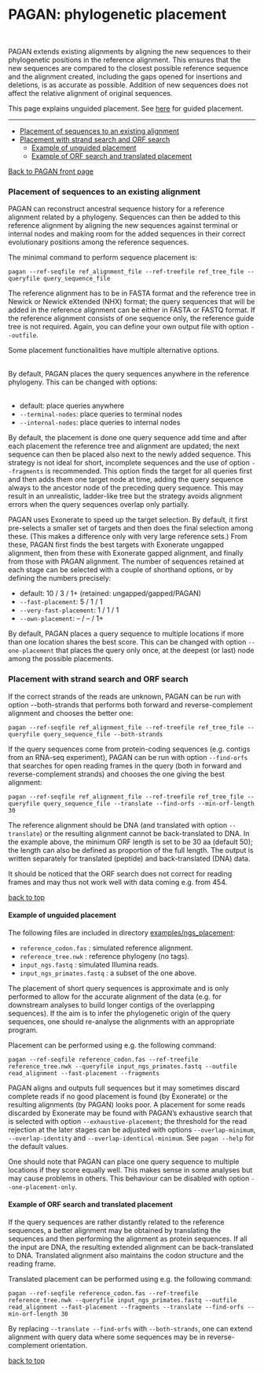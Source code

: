 PAGAN: phylogenetic placement<a name="top"></a>
=============================

 

PAGAN extends existing alignments by aligning the new sequences to their phylogenetic positions in the reference alignment. This ensures that the new sequences are compared to the closest possible reference sequence and the alignment created, including the gaps opened for insertions and deletions, is as accurate as possible. Addition of new sequences does not affect the relative alignment of original sequences.

This page explains unguided placement. See [here](pagan_guided_placement.md) for guided placement.

* * *

*   [Placement of sequences to an existing alignment](#unguided-placement)
*   [Placement with strand search and ORF search](#placement-with-strand-search)
    *   [Example of unguided placement](#example-of-unguided-placement)
    *   [Example of ORF search and translated placement](#example-of-orf-search-and-translated-placement)

[Back to PAGAN front page](../README.md)

### Placement of sequences to an existing alignment

PAGAN can reconstruct ancestral sequence history for a reference alignment related by a phylogeny. Sequences can then be added to this reference alignment by aligning the new sequences against terminal or internal nodes and making room for the added sequences in their correct evolutionary positions among the reference sequences.

The minimal command to perform sequence placement is:

```
pagan --ref-seqfile ref_alignment_file --ref-treefile ref_tree_file --queryfile query_sequence_file
```

The reference alignment has to be in FASTA format and the reference tree in Newick or Newick eXtended (NHX) format; the query sequences that will be added in the reference alignment can be either in FASTA or FASTQ format. If the reference alignment consists of one sequence only, the reference guide tree is not required. Again, you can define your own output file with option ```--outfile```.

Some placement functionalities have multiple alternative options.  
 

By default, PAGAN places the query sequences anywhere in the reference phylogeny. This can be changed with options:  
 

*   default: place queries anywhere
*   ```--terminal-nodes```: place queries to terminal nodes
*   ```--internal-nodes```: place queries to internal nodes

By default, the placement is done one query sequence add time and after each placement the reference tree and alignment are updated; the next sequence can then be placed also next to the newly added sequence. This strategy is not ideal for short, incomplete sequences and the use of option ```--fragments``` is recommended. This option finds the target for all queries first and then adds them one target node at time, adding the query sequence always to the ancestor node of the preceding query sequence. This may result in an unrealistic, ladder-like tree but the strategy avoids alignment errors when the query sequences overlap only partially.

PAGAN uses Exonerate to speed up the target selection. By default, it first pre-selects a smaller set of targets and then does the final selection among these. (This makes a difference only with very large reference sets.) From these, PAGAN first finds the best targets with Exonerate ungapped alignment, then from these with Exonerate gapped alignment, and finally from those with PAGAN alignment. The number of sequences retained at each stage can be selected with a couple of shorthand options, or by defining the numbers precisely:

*   default: 10 / 3 / 1+ (retained: ungapped/gapped/PAGAN)
*   ```--fast-placement```: 5 / 1 / 1
*   ```--very-fast-placement```: 1 / 1 / 1
*   ```--own-placement```: – / – / 1+

By default, PAGAN places a query sequence to multiple locations if more than one location shares the best score. This can be changed with option ```--one-placement``` that places the query only once, at the deepest (or last) node among the possible placements.

### Placement with strand search and ORF search

If the correct strands of the reads are unknown, PAGAN can be run with option \--both-strands that performs both forward and reverse-complement alignment and chooses the better one:

```
pagan --ref-seqfile ref_alignment_file --ref-treefile ref_tree_file --queryfile query_sequence_file --both-strands
```

If the query sequences come from protein-coding sequences (e.g. contigs from an RNA-seq experiment), PAGAN can be run with option ```--find-orfs``` that searches for open reading frames in the query (both in forward and reverse-complement strands) and chooses the one giving the best alignment:

```
pagan --ref-seqfile ref_alignment_file --ref-treefile ref_tree_file --queryfile query_sequence_file --translate --find-orfs --min-orf-length 30
```

The reference alignment should be DNA (and translated with option ```--translate```) or the resulting alignment cannot be back-translated to DNA. In the example above, the minimum ORF length is set to be 30 aa (default 50); the length can also be defined as proportion of the full length. The output is written separately for translated (peptide) and back-translated (DNA) data.

It should be noticed that the ORF search does not correct for reading frames and may thus not work well with data coming e.g. from 454.

[back to top](#top)

#### Example of unguided placement

The following files are included in directory [examples/ngs_placement](../examples/ngs_placement):

*   ```reference_codon.fas``` : simulated reference alignment.
*   ```reference_tree.nwk``` : reference phylogeny (no tags).
*   ```input_ngs.fastq``` : simulated Illumina reads.
*   ```input_ngs_primates.fastq``` : a subset of the one above.

The placement of short query sequences is approximate and is only performed to allow for the accurate alignment of the data (e.g. for downstream analyses to build longer contigs of the overlapping sequences). If the aim is to infer the phylogenetic origin of the query sequences, one should re-analyse the alignments with an appropriate program.

Placement can be performed using e.g. the following command:

```
pagan --ref-seqfile reference_codon.fas --ref-treefile reference_tree.nwk --queryfile input_ngs_primates.fastq --outfile read_alignment --fast-placement --fragments
```

PAGAN aligns and outputs full sequences but it may sometimes discard complete reads if no good placement is found (by Exonerate) or the resulting alignments (by PAGAN) looks poor. A placement for some reads discarded by Exonerate may be found with PAGAN’s exhaustive search that is selected with option ```--exhaustive-placement```; the threshold for the read rejection at the later stages can be adjusted with options ```--overlap-minimum```, ```--overlap-identity``` and ```--overlap-identical-minimum```. See ```pagan --help``` for the default values.

One should note that PAGAN can place one query sequence to multiple locations if they score equally well. This makes sense in some analyses but may cause problems in others. This behaviour can be disabled with option ```--one-placement-only```.

#### Example of ORF search and translated placement

If the query sequences are rather distantly related to the reference sequences, a better alignment may be obtained by translating the sequences and then performing the alignment as protein sequences. If all the input are DNA, the resulting extended alignment can be back-translated to DNA. Translated alignment also maintains the codon structure and the reading frame.

Translated placement can be performed using e.g. the following command:

```
pagan --ref-seqfile reference_codon.fas --ref-treefile reference_tree.nwk --queryfile input_ngs_primates.fastq --outfile read_alignment --fast-placement --fragments --translate --find-orfs --min-orf-length 30
```

By replacing ```--translate --find-orfs``` with ```--both-strands```, one can extend alignment with query data where some sequences may be in reverse-complement orientation.

[back to top](#top)